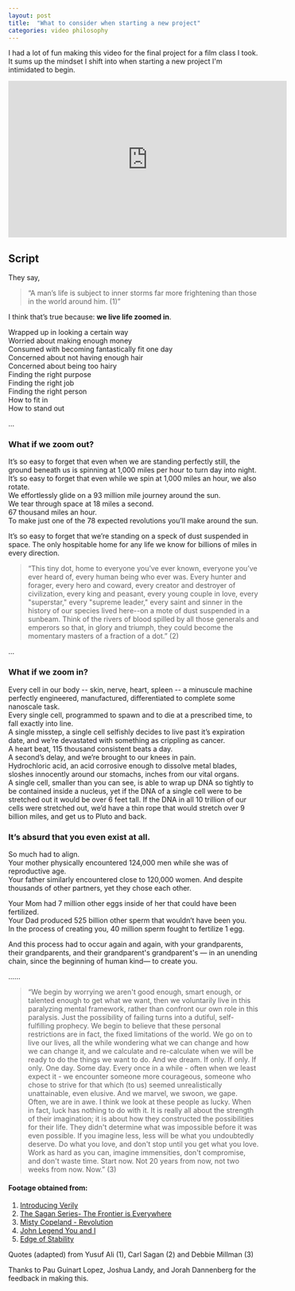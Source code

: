 ```yaml
---
layout: post
title:  "What to consider when starting a new project"
categories: video philosophy
---
```


I had a lot of fun making this video for the final project for a film class I took. It sums up the mindset I shift into when starting a new project I'm intimidated to begin.

<iframe width="560" height="315" src="https://www.youtube.com/embed/dFx77W_3jQo" frameborder="0" allowfullscreen></iframe>

## Script
They say,  

> “A man’s life is subject to inner storms far more frightening than those in the world around him. (1)”  

I think that’s true because: **we live life zoomed in**.  

Wrapped up in looking a certain way  
Worried about making enough money  
Consumed with becoming fantastically fit one day  
Concerned about not having enough hair  
Concerned about being too hairy  
Finding the right purpose  
Finding the right job  
Finding the right person  
How to fit in  
How to stand out  

...

### What if we zoom **out**?

It’s so easy to forget that even when we are standing perfectly still, the ground beneath us is spinning at 1,000 miles per hour to turn day into night.  
It’s so easy to forget that even while we spin at 1,000 miles an hour, we also rotate.  
We effortlessly glide on a 93 million mile journey around the sun.  
We tear through space at 18 miles a second.  
67 thousand miles an hour.  
To make just one of the 78 expected revolutions you’ll make around the sun.  

It’s so easy to forget that we’re standing on a speck of dust suspended in space. The only hospitable home for any life we know for billions of miles in every direction.    

> “This tiny dot, home to everyone you’ve ever known, everyone you’ve ever heard of,
every human being who ever was. Every hunter and forager, every hero and coward,
every creator and destroyer of civilization, every king and peasant, every young couple
in love, every "superstar," every "supreme leader," every saint and sinner in the history
of our species lived here--on a mote of dust suspended in a sunbeam. Think of the rivers of blood spilled by all those generals and emperors so that, in glory and triumph,
they could become the momentary masters of a fraction of a dot.” (2)

...

### What if we zoom **in**?

Every cell in our body -- skin, nerve, heart, spleen -- a minuscule machine perfectly engineered, manufactured, differentiated to complete some nanoscale task.  
Every single cell, programmed to spawn and to die at a prescribed time, to fall exactly into line.  
A single misstep, a single cell selfishly decides to live past it’s expiration date, and we’re devastated with something as crippling as cancer.  
A heart beat, 115 thousand consistent beats a day.  
A second’s delay, and we’re brought to our knees in pain.   
Hydrochloric acid, an acid corrosive enough to dissolve metal blades, sloshes
innocently around our stomachs, inches from our vital organs.  
A single cell, smaller than you can see, is able to wrap up DNA so tightly to be contained inside a nucleus, yet if the DNA of a single cell were to be stretched out it would be over 6 feet tall. If the DNA in all 10 trillion of our cells were stretched out, we’d have a thin rope that would stretch over 9 billion miles, and get us to Pluto and back.  

### It’s absurd that you even exist at all.  
So much had to align.  
Your mother physically encountered 124,000 men while she was of reproductive age.  
Your father similarly encountered close to 120,000 women. And despite thousands of other partners, yet they chose each other.  

Your Mom had 7 million other eggs inside of her that could have been fertilized.  
Your Dad produced 525 billion other sperm that wouldn’t have been you.  
In the process of creating you, 40 million sperm fought to fertilize 1 egg.  

And this process had to occur again and again, with your grandparents, their
grandparents, and their grandparent's grandparent's — in an unending chain, since the
beginning of human kind— to create you.  

......

> “We begin by worrying we aren't good enough, smart enough, or talented enough to get
what we want, then we voluntarily live in this paralyzing mental framework, rather than
confront our own role in this paralysis. Just the possibility of failing turns into a dutiful,
self-fulfilling prophecy. We begin to believe that these personal restrictions are in fact,
the fixed limitations of the world. We go on to live our lives, all the while wondering what
we can change and how we can change it, and we calculate and re-calculate when we
will be ready to do the things we want to do. And we dream. If only. If only. If only.
One day. Some day.
Every once in a while - often when we least expect it - we encounter someone more
courageous, someone who chose to strive for that which (to us) seemed unrealistically
unattainable, even elusive. And we marvel, we swoon, we gape. Often, we are in awe. I
think we look at these people as lucky. When in fact, luck has nothing to do with it. It is
really all about the strength of their imagination; it is about how they constructed the
possibilities for their life. They didn't determine what was impossible before it was even
possible.
If you imagine less, less will be what you undoubtedly deserve. Do what you love, and
don't stop until you get what you love. Work as hard as you can, imagine immensities,
don't compromise, and don't waste time. Start now. Not 20 years from now, not two
weeks from now. Now.” (3)


#### Footage obtained from:  

1. [Introducing Verily](https://www.youtube.com/watch?v=Lyv0_GIGSbY)
2. [The Sagan Series- The Frontier is Everywhere](https://www.youtube.com/watch?v=oY59wZdCDo0)
3. [Misty Copeland - Revolution](https://www.youtube.com/watch?v=Pi3bc9lS3rg)
4. [John Legend You and I](https://www.youtube.com/watch?v=Pi3bc9lS3rg)
5. [Edge of Stability](https://vimeo.com/133202655)  

Quotes (adapted) from Yusuf Ali (1), Carl Sagan (2) and Debbie Millman (3)

Thanks to Pau Guinart Lopez, Joshua Landy, and Jorah Dannenberg for the feedback in making this.
